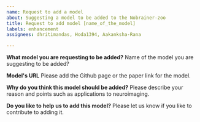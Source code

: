 ```yaml
---
name: Request to add a model
about: Suggesting a model to be added to the Nobrainer-zoo
title: Request to add model [name_of_the_model]
labels: enhancement
assignees: dhritimandas, Hoda1394, Aakanksha-Rana

---
```


**What model you are requesting to be added?**
Name of the model you are suggesting to be added?

**Model's URL**
Please add the Github page or the paper link for the model.

**Why do you think this model should be added?**
Please describe your reason and points such as applications to neuroimaging.

**Do you like to help us to add this model?**
Please let us know if you like to contribute to adding it.
